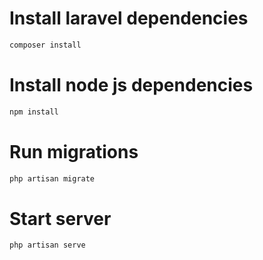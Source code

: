 # Install laravel dependencies

```bash
composer install
```

# Install node js dependencies

```bash
npm install
```

# Run migrations

```bash
php artisan migrate
```

# Start server

```bash
php artisan serve
```